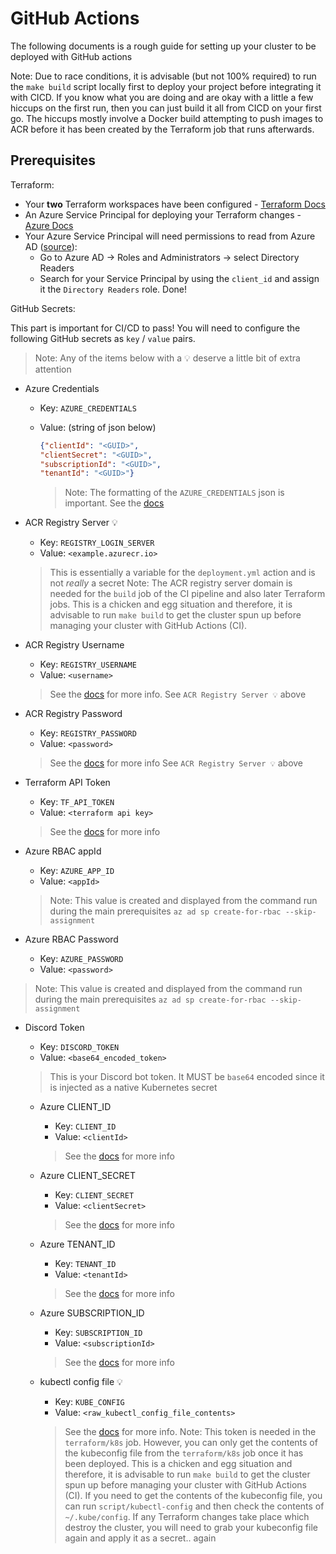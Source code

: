 # GitHub Actions

The following documents is a rough guide for setting up your cluster to be deployed with GitHub actions

Note: Due to race conditions, it is advisable (but not 100% required) to run the `make build` script locally first to deploy your project before integrating it with CICD. If you know what you are doing and are okay with a little a few hiccups on the first run, then you can just build it all from CICD on your first go. The hiccups mostly involve a Docker build attempting to push images to ACR before it has been created by the Terraform job that runs afterwards.

## Prerequisites

Terraform:

- Your **two** Terraform workspaces have been configured - [Terraform Docs](terraform-cloud.md)
- An Azure Service Principal for deploying your Terraform changes - [Azure Docs](https://docs.microsoft.com/en-us/cli/azure/create-an-azure-service-principal-azure-cli)
- Your Azure Service Principal will need permissions to read from Azure AD ([source](https://gaunacode.com/azure-ad-permissions-to-read-service-principals)):
  - Go to Azure AD -> Roles and Administrators -> select Directory Readers
  - Search for your Service Principal by using the `client_id` and assign it the `Directory Readers` role. Done!

GitHub Secrets:

This part is important for CI/CD to pass! You will need to configure the following GitHub secrets as `key` / `value` pairs.

> Note: Any of the items below with a 💡 deserve a little bit of extra attention

- Azure Credentials
  - Key: `AZURE_CREDENTIALS`
  - Value: (string of json below)

    ```json
    {"clientId": "<GUID>",
    "clientSecret": "<GUID>",
    "subscriptionId": "<GUID>",
    "tenantId": "<GUID>"}
    ```

    > Note: The formatting of the `AZURE_CREDENTIALS` json is important. See the [docs](https://github.com/marketplace/actions/azure-login)

- ACR Registry Server 💡
  - Key: `REGISTRY_LOGIN_SERVER`
  - Value: `<example.azurecr.io>`

  > This is essentially a variable for the `deployment.yml` action and is not *really* a secret
  > Note: The ACR registry server domain is needed for the `build` job of the CI pipeline and also later Terraform jobs. This is a chicken and egg situation and therefore, it is advisable to run `make build` to get the cluster spun up before managing your cluster with GitHub Actions (CI).

- ACR Registry Username
  - Key: `REGISTRY_USERNAME`
  - Value: `<username>`

  > See the [docs](https://github.com/marketplace/actions/azure-container-registry-login) for more info.
  > See `ACR Registry Server 💡` above

- ACR Registry Password
  - Key: `REGISTRY_PASSWORD`
  - Value: `<password>`

  > See the [docs](https://github.com/marketplace/actions/azure-container-registry-login) for more info
  > See `ACR Registry Server 💡` above

- Terraform API Token
  - Key: `TF_API_TOKEN`
  - Value: `<terraform api key>`

  > See the [docs](https://www.terraform.io/docs/cloud/users-teams-organizations/api-tokens.html) for more info

- Azure RBAC appId
  - Key: `AZURE_APP_ID`
  - Value: `<appId>`

  > Note: This value is created and displayed from the command run during the main prerequisites `az ad sp create-for-rbac --skip-assignment`

- Azure RBAC Password
  - Key: `AZURE_PASSWORD`
  - Value: `<password>`

> Note: This value is created and displayed from the command run during the main prerequisites `az ad sp create-for-rbac --skip-assignment`

- Discord Token
  - Key: `DISCORD_TOKEN`
  - Value: `<base64_encoded_token>`

  > This is your Discord bot token. It MUST be `base64` encoded since it is injected as a native Kubernetes secret

  - Azure CLIENT_ID
    - Key: `CLIENT_ID`
    - Value: `<clientId>`

    > See the [docs](https://registry.terraform.io/providers/hashicorp/azurerm/latest/docs/guides/azure_cli) for more info

  - Azure CLIENT_SECRET
    - Key: `CLIENT_SECRET`
    - Value: `<clientSecret>`

    > See the [docs](https://registry.terraform.io/providers/hashicorp/azurerm/latest/docs/guides/azure_cli) for more info

  - Azure TENANT_ID
    - Key: `TENANT_ID`
    - Value: `<tenantId>`

    > See the [docs](https://registry.terraform.io/providers/hashicorp/azurerm/latest/docs/guides/azure_cli) for more info

  - Azure SUBSCRIPTION_ID
    - Key: `SUBSCRIPTION_ID`
    - Value: `<subscriptionId>`

    > See the [docs](https://registry.terraform.io/providers/hashicorp/azurerm/latest/docs/guides/azure_cli) for more info

  - kubectl config file 💡
    - Key: `KUBE_CONFIG`
    - Value: `<raw_kubectl_config_file_contents>`

    > See the [docs](https://github.com/marketplace/actions/kubernetes-set-context) for more info. Note: This token is needed in the `terraform/k8s` job. However, you can only get the contents of the kubeconfig file from the `terraform/k8s` job once it has been deployed. This is a chicken and egg situation and therefore, it is advisable to run `make build` to get the cluster spun up before managing your cluster with GitHub Actions (CI). If you need to get the contents of the kubeconfig file, you can run `script/kubectl-config` and then check the contents of `~/.kube/config`. If any Terraform changes take place which destroy the cluster, you will need to grab your kubeconfig file again and apply it as a secret.. again
